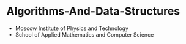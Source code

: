 # Algorithms-And-Data-Structures

- Moscow Institute of Physics and Technology
- School of Applied Mathematics and Computer Science
